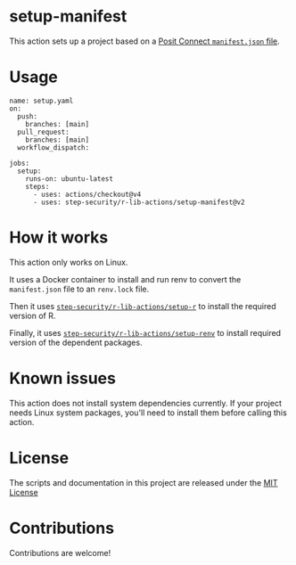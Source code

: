# setup-manifest

This action sets up a project based on a
[Posit Connect `manifest.json` file](https://docs.posit.co/connect/user/publishing-cli-manifest/).

# Usage

```
name: setup.yaml
on:
  push:
    branches: [main]
  pull_request:
    branches: [main]
  workflow_dispatch:

jobs:
  setup:
    runs-on: ubuntu-latest
    steps:
      - uses: actions/checkout@v4
      - uses: step-security/r-lib-actions/setup-manifest@v2
```

# How it works

This action only works on Linux.

It uses a Docker container to install and run renv to convert the
`manifest.json` file to an `renv.lock` file.

Then it uses [`step-security/r-lib-actions/setup-r`](https://github.com/step-security/r-lib-actions/tree/main/setup-r)
to install the required version of R.

Finally, it uses [`step-security/r-lib-actions/setup-renv`](https://github.com/step-security/r-lib-actions/tree/main/setup-renv)
to install required version of the dependent packages.

# Known issues

This action does not install system dependencies currently. If your
project needs Linux system packages, you'll need to install them before
calling this action.

# License

The scripts and documentation in this project are released under the [MIT License](LICENSE)

# Contributions

Contributions are welcome!
